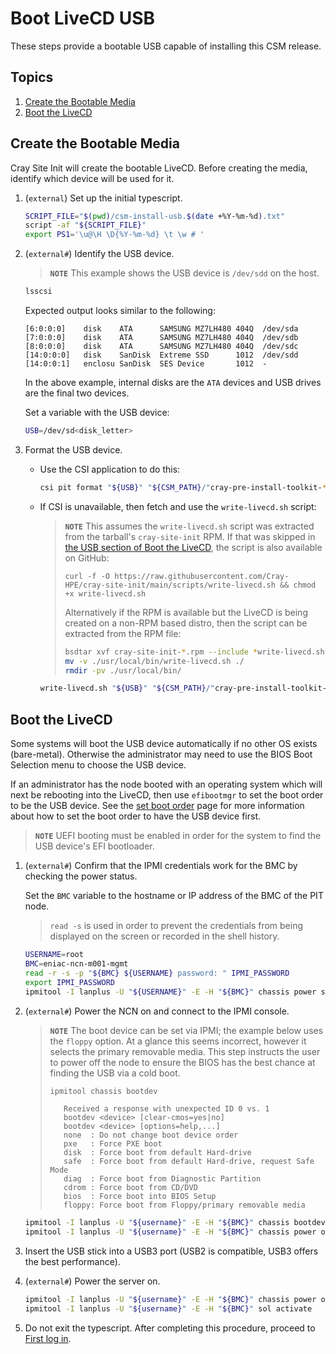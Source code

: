 # Boot LiveCD USB

These steps provide a bootable USB capable of installing this CSM release.

## Topics

1. [Create the Bootable Media](#create-the-bootable-media)
1. [Boot the LiveCD](#boot-the-livecd)

## Create the Bootable Media

Cray Site Init will create the bootable LiveCD. Before creating the media, identify
which device will be used for it.

1. (`external`) Set up the initial typescript.

   ```bash
   SCRIPT_FILE="$(pwd)/csm-install-usb.$(date +%Y-%m-%d).txt"
   script -af "${SCRIPT_FILE}"
   export PS1='\u@\H \D{%Y-%m-%d} \t \w # '
   ```

1. (`external#`) Identify the USB device.

   > **`NOTE`** This example shows the USB device is `/dev/sdd` on the host.

   ```bash
   lsscsi
   ```

   Expected output looks similar to the following:

   ```text
   [6:0:0:0]    disk    ATA      SAMSUNG MZ7LH480 404Q  /dev/sda
   [7:0:0:0]    disk    ATA      SAMSUNG MZ7LH480 404Q  /dev/sdb
   [8:0:0:0]    disk    ATA      SAMSUNG MZ7LH480 404Q  /dev/sdc
   [14:0:0:0]   disk    SanDisk  Extreme SSD      1012  /dev/sdd
   [14:0:0:1]   enclosu SanDisk  SES Device       1012  -
   ```

   In the above example, internal disks are the `ATA` devices and USB drives are the final two devices.

   Set a variable with the USB device:

   ```bash
   USB=/dev/sd<disk_letter>
   ```

1. Format the USB device.

    - Use the CSI application to do this:

        ```bash
        csi pit format "${USB}" "${CSM_PATH}/"cray-pre-install-toolkit-*.iso 50000
        ```

    - If CSI is unavailable, then fetch and use the `write-livecd.sh` script:

        > **`NOTE`** This assumes the `write-livecd.sh` script was extracted from the tarball's
        > `cray-site-init` RPM. If that was skipped in
        > [the USB section of Boot the LiveCD](../pre-installation.md#12-boot-the-livecd), the script
        > is also available on GitHub:
        >
        >    ```curl
        >    curl -f -O https://raw.githubusercontent.com/Cray-HPE/cray-site-init/main/scripts/write-livecd.sh && chmod +x write-livecd.sh
        >    ```
        >
        > Alternatively if the RPM is available but the LiveCD is being created on a non-RPM based distro,
        > then the script can be extracted from the RPM file:
        >
        >    ```bash
        >    bsdtar xvf cray-site-init-*.rpm --include *write-livecd.sh -C ./
        >    mv -v ./usr/local/bin/write-livecd.sh ./
        >    rmdir -pv ./usr/local/bin/
        >    ```
        >

        ```bash
        write-livecd.sh "${USB}" "${CSM_PATH}/"cray-pre-install-toolkit-*.iso 50000
        ```

## Boot the LiveCD

Some systems will boot the USB device automatically if no other OS exists (bare-metal). Otherwise the
administrator may need to use the BIOS Boot Selection menu to choose the USB device.

If an administrator has the node booted with an operating system which will next be rebooting into the LiveCD,
then use `efibootmgr` to set the boot order to be the USB device. See the
[set boot order](../../background/ncn_boot_workflow.md#setting-boot-order) page for more information about how to set the
boot order to have the USB device first.

> **`NOTE`** UEFI booting must be enabled in order for the system to find the USB device's EFI bootloader.

1. (`external#`) Confirm that the IPMI credentials work for the BMC by checking the power status.

   Set the `BMC` variable to the hostname or IP address of the BMC of the PIT node.

   > `read -s` is used in order to prevent the credentials from being displayed on the screen or recorded in the shell history.

   ```bash
   USERNAME=root
   BMC=eniac-ncn-m001-mgmt
   read -r -s -p "${BMC} ${USERNAME} password: " IPMI_PASSWORD
   export IPMI_PASSWORD
   ipmitool -I lanplus -U "${USERNAME}" -E -H "${BMC}" chassis power status
   ```

1. (`external#`) Power the NCN on and connect to the IPMI console.

   > **`NOTE`** The boot device can be set via IPMI; the example below uses the `floppy` option. At a glance this seems incorrect,
   > however it selects the primary removable media. This step instructs the user to power off the node to ensure
   > the BIOS has the best chance at finding the USB via a cold boot.
   >
   > ```bash
   > ipmitool chassis bootdev
   > ```
   >
   > ```text
   >    Received a response with unexpected ID 0 vs. 1
   >    bootdev <device> [clear-cmos=yes|no]
   >    bootdev <device> [options=help,...]
   >    none  : Do not change boot device order
   >    pxe   : Force PXE boot
   >    disk  : Force boot from default Hard-drive
   >    safe  : Force boot from default Hard-drive, request Safe Mode
   >    diag  : Force boot from Diagnostic Partition
   >    cdrom : Force boot from CD/DVD
   >    bios  : Force boot into BIOS Setup
   >    floppy: Force boot from Floppy/primary removable media
   > ```

   ```bash
   ipmitool -I lanplus -U "${username}" -E -H "${BMC}" chassis bootdev floppy options=efiboot
   ipmitool -I lanplus -U "${username}" -E -H "${BMC}" chassis power off
   ```

1. Insert the USB stick into a USB3 port (USB2 is compatible, USB3 offers the best performance).

1. (`external#`) Power the server on.

   ```bash
   ipmitool -I lanplus -U "${username}" -E -H "${BMC}" chassis power on
   ipmitool -I lanplus -U "${username}" -E -H "${BMC}" sol activate
   ```

1. Do not exit the typescript. After completing this procedure, proceed to [First log in](../pre-installation.md#13-first-log-in).
